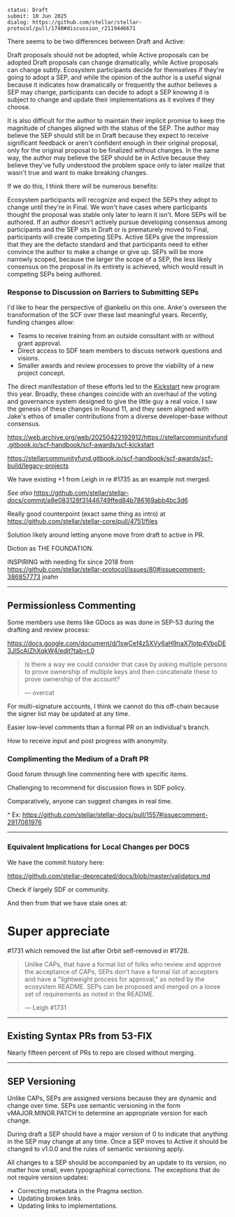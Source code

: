 ```
status: Draft
submit: 10 Jun 2025
dialog: https://github.com/stellar/stellar-protocol/pull/1740#discussion_r2119446671
```

There seems to be two differences between Draft and Active:

Draft proposals should not be adopted, while Active proposals can be adopted
Draft proposals can change dramatically, while Active proposals can change subtly.
Ecosystem participants decide for themselves if they're going to adopt a SEP, and while the opinion of the author is a useful signal because it indicates how dramatically or frequently the author believes a SEP may change, participants can decide to adopt a SEP knowing it is subject to change and update their implementations as it evolves if they choose.

It is also difficult for the author to maintain their implicit promise to keep the magnitude of changes aligned with the status of the SEP. The author may believe the SEP should still be in Draft because they expect to receive significant feedback or aren't confident enough in their original proposal, only for the original proposal to be finalized without changes. In the same way, the author may believe the SEP should be in Active because they believe they've fully understood the problem space only to later realize that wasn't true and want to make breaking changes.

If we do this, I think there will be numerous benefits:

Ecosystem participants will recognize and expect the SEPs they adopt to change until they're in Final. We won't have cases where participants thought the proposal was stable only later to learn it isn't.
More SEPs will be authored. If an author doesn't actively pursue developing consensus among participants and the SEP sits in Draft or is prematurely moved to Final, participants will create competing SEPs. Active SEPs give the impression that they are the defacto standard and that participants need to either convince the author to make a change or give up.
SEPs will be more narrowly scoped, because the larger the scope of a SEP, the less likely consensus on the proposal in its entirety is achieved, which would result in competing SEPs being authored.


### Response to Discussion on Barriers to Submitting SEPs

I'd like to hear the perspective of @ankeliu on this one. Anke's overseen the transformation of the SCF over these last meaningful years. Recently, funding changes allow:

- Teams to receive training from an outside consultant with or without grant approval.
- Direct access to SDF team members to discuss network questions and visions.
- Smaller awards and review processes to prove the viability of a new project concept.

The direct manifestation of these efforts led to the [Kickstart](https://web.archive.org/web/20250422192912/https://stellarcommunityfund.gitbook.io/scf-handbook/scf-awards/scf-kickstart) new program this year. Broadly, these changes coincide with an overhaul of the voting and governance system designed to give the little guy a real voice. I saw the genesis of these changes in Round 11, and they seem aligned with Jake's ethos of smaller contributions from a diverse developer-base without consensus.

https://web.archive.org/web/20250422192912/https://stellarcommunityfund.gitbook.io/scf-handbook/scf-awards/scf-kickstart

https://stellarcommunityfund.gitbook.io/scf-handbook/scf-awards/scf-build/legacy-projects

We have existing +1 from Leigh in re #1735 as an example not merged.

_See also_ https://github.com/stellar/stellar-docs/commit/a8e083128f31446749ffed84b786169abb4bc3d6

Really good counterpoint (exact same thing as intro) at https://github.com/stellar/stellar-core/pull/4751/files

Solution likely around letting anyone move from draft to active in PR.

Diction as THE FOUNDATION.

INSPIRING with needing fix since 2018 from https://github.com/stellar/stellar-protocol/issues/80#issuecomment-386857773 joahn

---

## Permissionless Commenting

Some members use items like GDocs as was done in SEP-53 during the drafting and review process:

https://docs.google.com/document/d/1swCef4z5XVy6aH9naX7lotp4VboDE3JlScAIZhXqkW4/edit?tab=t.0

> Is there a way we could consider that case by asking multiple persons to prove ownership of multiple keys and then concatenate these to prove ownership of the account?
> 
> — overcat

For multi-signature accounts, I think we cannot do this off-chain because the signer list may be updated at any time.

Easier low-level comments than a formal PR on an individual's branch.

How to receive input and post progress with anonymity.

### Complimenting the Medium of a Draft PR

Good forum through line commenting here with specific items.

Challenging to recommend for discussion flows in SDF policy.

Comparatively, anyone can suggest changes in real time.

^ Ex: https://github.com/stellar/stellar-docs/pull/1557#issuecomment-2917081976

---

### Equivalent Implications for Local Changes per DOCS

We have the commit history here:

https://github.com/stellar-deprecated/docs/blob/master/validators.md

Check if largely SDF or community.

And then from that we have stale ones at:

# Super appreciate

#1731 which removed the list after Orbit self-removed in #1728.

> Unlike CAPs, that have a formal list of folks who review and approve the acceptance of CAPs, SEPs don't have a formal list of accepters and have a "lightweight process for approval," as noted by the ecosystem README. SEPs can be proposed and merged on a loose set of requirements as noted in the README.
> 
> — Leigh #1731

---

## Existing Syntax PRs from 53-FIX

Nearly fifteen percent of PRs to repo are closed without merging.

---

## SEP Versioning

Unlike CAPs, SEPs are assigned versions because they are dynamic and change over time. SEPs use semantic versioning in the form vMAJOR.MINOR.PATCH to determine an appropriate version for each change.

During draft a SEP should have a major version of 0 to indicate that anything in the SEP may change at any time. Once a SEP moves to Active it should be changed to v1.0.0 and the rules of semantic versioning apply.

All changes to a SEP should be accompanied by an update to its version, no matter how small, even typographical corrections. The exceptions that do not require version updates:

- Correcting metadata in the Pragma section.
- Updating broken links.
- Updating links to implementations.
